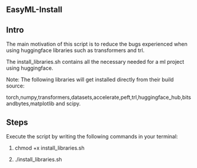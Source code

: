 
## EasyML-Install

## Intro

The main motivation of this script is to reduce the bugs experienced when using huggingface libraries such as transformers and trl.

The install_libraries.sh contains all the necessary needed for a ml project using huggingface.

Note: The following libraries will get installed directly from their build source:

torch,numpy,transformers,datasets,accelerate,peft,trl,huggingface_hub,bitsandbytes,matplotlib and scipy.

## Steps

Execute the script by writing the following commands in your terminal:

1) chmod +x install_libraries.sh

2) ./install_libraries.sh
